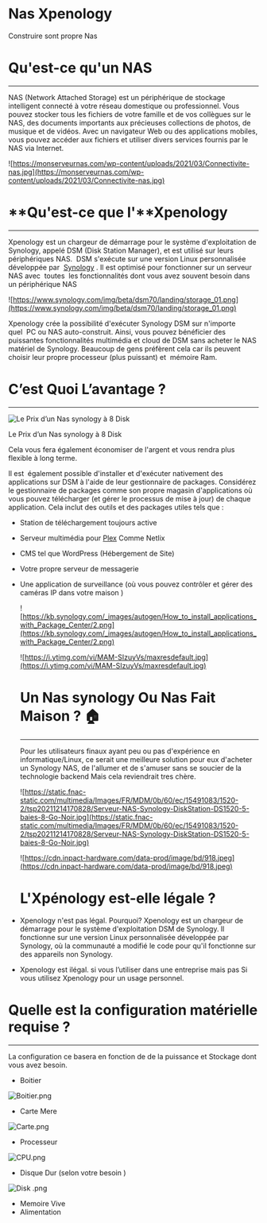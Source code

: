 # Nas Xpenology

Construire sont propre Nas 

# ****Qu'est-ce qu'un NAS****

---

NAS (Network Attached Storage) est un périphérique de stockage intelligent connecté à votre réseau domestique ou professionnel. Vous pouvez stocker tous les fichiers de votre famille et de vos collègues sur le NAS, des documents importants aux précieuses collections de photos, de musique et de vidéos. Avec un navigateur Web ou des applications mobiles, vous pouvez accéder aux fichiers et utiliser divers services fournis par le NAS via Internet.

![https://monserveurnas.com/wp-content/uploads/2021/03/Connectivite-nas.jpg](https://monserveurnas.com/wp-content/uploads/2021/03/Connectivite-nas.jpg)

# **Qu'est-ce que l'**Xpenology

---

Xpenology est un chargeur de démarrage pour le système d'exploitation de Synology, appelé DSM (Disk Station Manager), et est utilisé sur leurs périphériques NAS.  DSM s'exécute sur une version Linux personnalisée développée par  [Synology](https://www.synology.com/fr-fr/products?tower=ds_plus) . Il est optimisé pour fonctionner sur un serveur NAS avec  toutes  les fonctionnalités dont vous avez souvent besoin dans un périphérique NAS

![https://www.synology.com/img/beta/dsm70/landing/storage_01.png](https://www.synology.com/img/beta/dsm70/landing/storage_01.png)

Xpenology crée la possibilité d'exécuter Synology DSM sur n'importe quel  PC ou NAS auto-construit. Ainsi, vous pouvez bénéficier des puissantes fonctionnalités multimédia et cloud de DSM sans acheter le NAS matériel de Synology. Beaucoup de gens préfèrent cela car ils peuvent choisir leur propre processeur (plus puissant) et  mémoire Ram.

# C’est Quoi L’avantage ?

---

![Le Prix d’un Nas synology à 8 Disk ](Nas%20Xpenology%209aa30df3b5b14791b3b47f161c1e46ac/SYNOLOGY_DS1821.png)

Le Prix d’un Nas synology à 8 Disk 

Cela vous fera également économiser de l'argent et vous rendra plus flexible à long terme.

Il est  également possible d'installer et d'exécuter nativement des applications sur DSM à l'aide de leur gestionnaire de packages. Considérez le gestionnaire de packages comme son propre magasin d'applications où vous pouvez télécharger (et gérer le processus de mise à jour) de chaque application. Cela inclut des outils et des packages utiles tels que :

- Station de téléchargement toujours active
- Serveur multimédia pour [Plex](https://www.plex.tv/) Comme Netlix
- CMS tel que WordPress (Hébergement de Site)
- Votre propre serveur de messagerie
- Une application de surveillance (où vous pouvez contrôler et gérer des caméras IP dans votre maison )
    
    ![https://kb.synology.com/_images/autogen/How_to_install_applications_with_Package_Center/2.png](https://kb.synology.com/_images/autogen/How_to_install_applications_with_Package_Center/2.png)
    
    ![https://i.ytimg.com/vi/MAM-SIzuyVs/maxresdefault.jpg](https://i.ytimg.com/vi/MAM-SIzuyVs/maxresdefault.jpg)
    
    # Un Nas synology Ou Nas Fait Maison ? 🏠
    
    ---
    
    Pour les utilisateurs finaux ayant peu ou pas d'expérience en informatique/Linux, ce serait une meilleure solution pour eux d'acheter un Synology NAS, de l'allumer et de s'amuser sans se soucier de la technologie backend Mais cela reviendrait tres chère.
    
    ![https://static.fnac-static.com/multimedia/Images/FR/MDM/0b/60/ec/15491083/1520-2/tsp20211214170828/Serveur-NAS-Synology-DiskStation-DS1520-5-baies-8-Go-Noir.jpg](https://static.fnac-static.com/multimedia/Images/FR/MDM/0b/60/ec/15491083/1520-2/tsp20211214170828/Serveur-NAS-Synology-DiskStation-DS1520-5-baies-8-Go-Noir.jpg)
    
    ![https://cdn.inpact-hardware.com/data-prod/image/bd/918.jpeg](https://cdn.inpact-hardware.com/data-prod/image/bd/918.jpeg)
    
    # ****L'Xpénology est-elle légale ?****
    
- Xpenology n'est pas légal. Pourquoi? Xpenology est un chargeur de démarrage pour le système d'exploitation DSM de Synology. Il fonctionne sur une version Linux personnalisée développée par Synology, où la communauté a modifié le code pour qu'il fonctionne sur des appareils non Synology.
- Xpenology est ilégal. si vous l’utiliser dans une entreprise mais pas Si vous utilisez Xpenology pour un usage personnel.

# **Quelle est la configuration matérielle requise ?**

---

La configuration ce basera en fonction de de la puissance et Stockage dont vous avez besoin.

- Boitier

![Boitier.png](Nas%20Xpenology%209aa30df3b5b14791b3b47f161c1e46ac/Boitier.png)

- Carte Mere

![Carte.png](Nas%20Xpenology%209aa30df3b5b14791b3b47f161c1e46ac/Carte.png)

- Processeur

![CPU.png](Nas%20Xpenology%209aa30df3b5b14791b3b47f161c1e46ac/CPU.png)

- Disque Dur (selon votre besoin )

![Disk .png](Nas%20Xpenology%209aa30df3b5b14791b3b47f161c1e46ac/Disk_.png)

- Memoire Vive
- Alimentation
